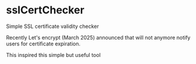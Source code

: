 # sslCertChecker

Simple SSL certificate validity checker

Recently Let's encrypt (March 2025) announced that will not anymore notify users for certificate expiration.

This inspired this simple but useful tool
